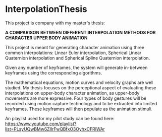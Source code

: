 # InterpolationThesis

This project is company with my master's thesis: 

**A COMPARISON BETWEEN DIFFERENT INTERPOLATION METHODS FOR CHARACTER UPPER BODY ANIMATION**

This project is meant for generating character animation using three common interpolations: Linear Euler interpolation, Spherical Linear Quaternion interpolation and Spherical Spline Quaternion interpolation. 

Given any number of keyframes, the system will generate in-between keyframes using the corresponding algorithms.

The mathematical equations, motion curves and velocity graphs are well studied. My thesis focuses on the perceptional aspect of evaluating these interpolations on upper-body character animation, as upper-body movements are more expressive. Four types of body gestures will be recorded using motion capture technology and to be extracted into limited keyframes. These keyframes will then populate as the animation stimuli. 

An playlist used for my pilot study can be found here: https://www.youtube.com/playlist?list=PLsyUQwBMw6ZIIrFwQBfxO3OyhxCFRlWAr
